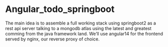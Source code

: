 # Angular_todo_springboot

The main idea is to assemble a full working stack using springboot2 as a rest api server talking to a mongodb atlas using the latest and greatest comming from the java framework land. We’ll use angular14 for the frontend served by nginx, our reverse proxy of choice.
